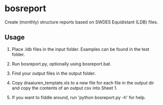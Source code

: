 bosreport
=========

Create (monthly) structure reports based on SWDES Equidistant (LDB) files.

Usage
-----

1. Place .ldb files in the input folder. Examples can be found in the test
folder.

2. Run bosreport.py, optionally using bosreport.bat.

3. Find your output files in the output folder.

4. Copy draaiuren_template.xls to a new file for each file in the output dir
and copy the contents of an output csv into Sheet 1.

5. If you want to fiddle around, run 'python bosreport.py -h' for help.
